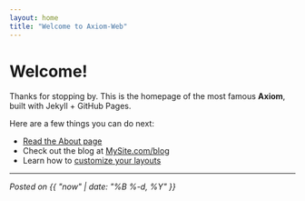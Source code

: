 ```yaml
---
layout: home
title: "Welcome to Axiom-Web"
---
```


# Welcome!

Thanks for stopping by. This is the homepage of the most famous **Axiom**, built with Jekyll + GitHub Pages.

Here are a few things you can do next:

- [Read the About page](/about)  
- Check out the blog at [MySite.com/blog](/blog)  
- Learn how to [customize your layouts](https://jekyllrb.com/docs/themes/#overriding-theme-defaults)

---

*Posted on {{ "now" | date: "%B %-d, %Y" }}*
